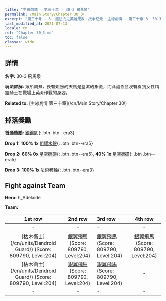 ```yaml
---
title: "主線劇情 - 第三十章 - 30-3 飛馬泉"
permalink: /Main Story/Chapter 30_3/
excerpt: "第三十章 - 3. 魔法门之英雄无敌：战争纪元  主線劇情 - 第三十章_3. 30-3 飛馬泉"
last_modified_at: 2021-07-13
locale: cn
ref: "Chapter 30_3.md"
toc: false
classes: wide
---
```


## 詳情

 **名字:** 30-3 飛馬泉

 **玩法詳解:** 眾所周知，長有翅膀的天馬是聖潔的象徵，而此處你並沒有看到女性精靈騎士在戰場上英勇作戰的身姿。

 **Related to:** [主線劇情 第三十章](/cn/Main Story/Chapter 30/)

## 掉落獎勵

 **首通獎勵:** [銀鑰匙](/cn/Items/con_693/){: .btn .btn--era3}

 **Drop 1:** **100% 1x** [閃耀水銀](/cn/Items/mat_98/){: .btn .btn--era5}

 **Drop 2:** **60% 0x** [星空硫磺](/cn/Items/mat_92/){: .btn .btn--era5}, **40% 1x** [星空硫磺](/cn/Items/mat_92/){: .btn .btn--era5}

 **Drop 3:** **100% 1x** [法術卷軸](/cn/Items/con_694/){: .btn .btn--era3}


## Fight against Team
 **Hero:** h_Adelaide

 **Team:**


  | 1st row | 2nd row | 3rd row | 4th row |
  |:----:|:----:|:----|:----:|
  | - | - | - | - |
  | [枯木衛士](/cn/units/Dendroid Guard/) (Score: 809790, Level:204)  | [銀翼飛馬](/cn/units/Pegasus/) (Score: 809790, Level:204)  | [銀翼飛馬](/cn/units/Pegasus/) (Score: 809790, Level:204)  | [銀翼飛馬](/cn/units/Pegasus/) (Score: 809790, Level:204)  |
  | [枯木衛士](/cn/units/Dendroid Guard/) (Score: 809790, Level:204)  | [銀翼飛馬](/cn/units/Pegasus/) (Score: 809790, Level:204)  | [銀翼飛馬](/cn/units/Pegasus/) (Score: 809790, Level:204)  | - |
  | - | - | - | - |


